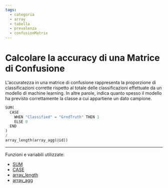 ```yaml
---
tags:
  - categoria
  - array
  - tabella
  - prevalenza
  - confusionMatrix
---
```


# Calcolare la accuracy di una Matrice di Confusione

L'accuratezza in una matrice di confusione rappresenta la proporzione di classificazioni corrette rispetto al totale delle classificazioni effettuate da un modello di machine learning. In altre parole, indica quanto spesso il modello ha previsto correttamente la classe a cui appartiene un dato campione.

```py
SUM(
  CASE
    WHEN "Classified" = "GrndTruth" THEN 1
    ELSE 0
  END
)
/
array_length(array_agg(@id))
```

---

Funzioni e variabili utilizzate:

- [SUM](../gr_funzioni/aggregate/aggregate_unico.md#sum)
- [CASE](../gr_funzioni/condizioni/condizioni_unico#case)
- [array_length](../gr_funzioni/array/array_unico.md#array_length)
- [array_agg](../gr_funzioni/array/array_unico.md#array_agg)
